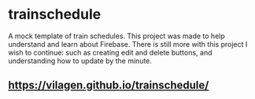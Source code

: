 # trainschedule
A mock template of train schedules. This
project was made to help understand and 
learn about Firebase. There is still more
with this project I wish to continue: such 
as creating edit and delete buttons, and 
understanding how to update by the minute.

## https://vilagen.github.io/trainschedule/
